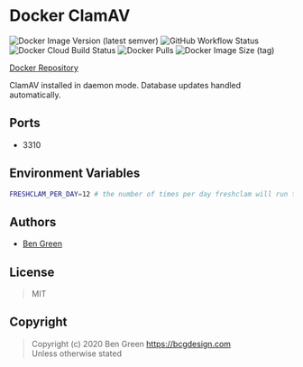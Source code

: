 # Docker ClamAV

![Docker Image Version (latest semver)](https://img.shields.io/docker/v/bcgdesign/clamav?sort=semver) ![GitHub Workflow Status](https://img.shields.io/github/workflow/status/bencgreen/docker-clamav/build?label=github) ![Docker Cloud Build Status](https://img.shields.io/docker/cloud/build/bcgdesign/clamav?label=docker) ![Docker Pulls](https://img.shields.io/docker/pulls/bcgdesign/clamav?label=pulls) ![Docker Image Size (tag)](https://img.shields.io/docker/image-size/bcgdesign/clamav/latest?label=size)

[Docker Repository](https://hub.docker.com/r/bcgdesign/clamav)

ClamAV installed in daemon mode. Database updates handled automatically.

## Ports

* 3310

## Environment Variables

```bash
FRESHCLAM_PER_DAY=12 # the number of times per day freshclam will run to update definitions
```

## Authors

* [Ben Green](https://github.com/bencgreen)

## License

> MIT

## Copyright

> Copyright (c) 2020 Ben Green <https://bcgdesign.com>  
> Unless otherwise stated
